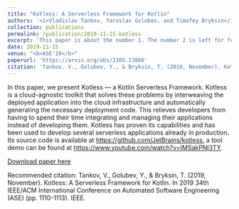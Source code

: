 ```yaml
---
title: "Kotless: A Serverless Framework for Kotlin"
authors: '<i>Vladislav Tankov, Yaroslav Golubev, and Timofey Bryksin</i>'
collection: publications
permalink: /publication/2019-11-15-kotless
excerpt: 'This paper is about the number 1. The number 2 is left for future work.'
date: 2019-11-15
venue: "<b>ASE'19</b>"
paperurl: 'https://arxiv.org/abs/2105.13866'
citation: 'Tankov, V., Golubev, Y., & Bryksin, T. (2019, November). Kotless: A Serverless Framework for Kotlin. In 2019 34th IEEE/ACM International Conference on Automated Software Engineering (ASE) (pp. 1110-1113). IEEE.'
---
```

In this paper, we present Kotless — a Kotlin Serverless Framework. Kotless is a cloud-agnostic toolkit that solves 
these problems by interweaving the deployed application into the cloud infrastructure and automatically generating 
the necessary deployment code. This relieves developers from having to spend their time integrating and managing their
applications instead of developing them. Kotless has proven its capabilities and has been used to develop several 
serverless applications already in production. Its source code is available at https://github.com/JetBrains/kotless, 
a tool demo can be found at https://www.youtube.com/watch?v=IMSakPNl3TY.

[Download paper here](https://arxiv.org/pdf/2105.13866.pdf)

Recommended citation: Tankov, V., Golubev, Y., & Bryksin, T. (2019, November). Kotless: A Serverless Framework for Kotlin. In 2019 34th IEEE/ACM International Conference on Automated Software Engineering (ASE) (pp. 1110-1113). IEEE.